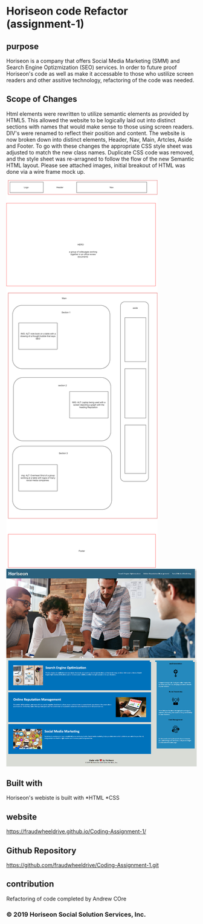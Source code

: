 # Horiseon code Refactor (assignment-1)

## purpose
Horiseon is a company that offers Social Media Marketing (SMM) and Search Engine Optizmization (SEO) services. 
In order to future proof Horiseon's code as well as make it accessable to those who ustilize screen readers
and other assitive technology, refactoring of the code was needed.

## Scope of Changes 
Html elements were rewritten to utilize semantic elements as provided by HTML5. This allowed the website to be 
logically laid out into distinct sections with names that would make sense to those using screen readers. DIV's 
were renamed to reflect their position and content. The website is now broken down into distinct elements, Header, 
Nav, Main, Artcles, Aside and Footer. To go with these changes the appropriate CSS style sheet was adjusted to 
match the new class names. Duplicate CSS code was removed, and the style sheet was re-arragned to follow the flow 
of the new Semantic HTML layout. Please see attached images, initial breakout of HTML was done via a wire frame 
mock up. 

![alt text](https://github.com/fraudwheeldrive/Coding-Assignment-1/blob/main/assets/images/Horiseon%20Wireframe.png)
![alt text](https://github.com/fraudwheeldrive/Coding-Assignment-1/blob/main/assets/images/Horiseon%20Screenshot.png)


##  Built with 
Horiseon's webiste is built with 
*HTML
*CSS

## website 
https://fraudwheeldrive.github.io/Coding-Assignment-1/
## Github Repository 
https://github.com/fraudwheeldrive/Coding-Assignment-1.git

## contribution 
Refactoring of code completed by Andrew COre 

### © 2019 Horiseon Social Solution Services, Inc.


